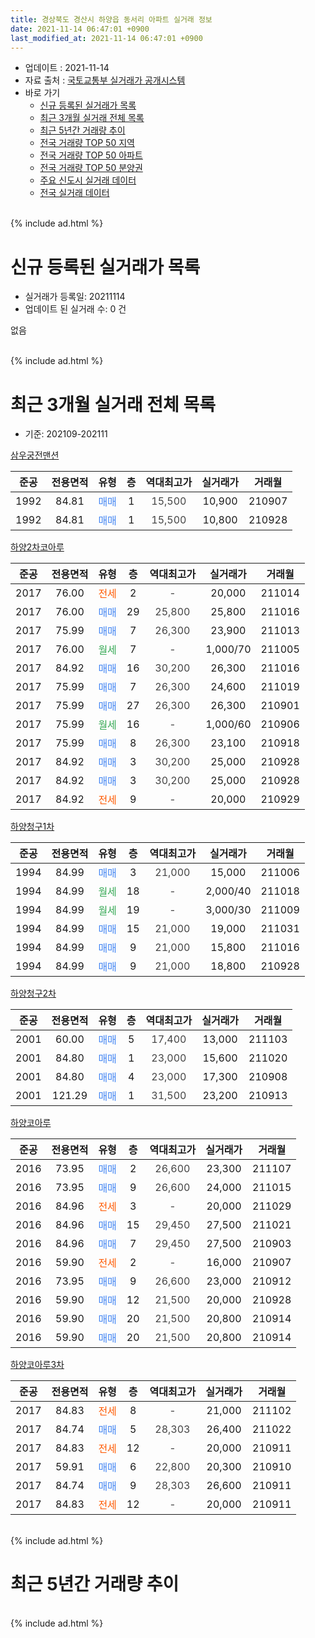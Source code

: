 ```yaml
---
title: 경상북도 경산시 하양읍 동서리 아파트 실거래 정보
date: 2021-11-14 06:47:01 +0900
last_modified_at: 2021-11-14 06:47:01 +0900
---
```


* 업데이트 : 2021-11-14
* 자료 출처 : [국토교통부 실거래가 공개시스템](http://rt.molit.go.kr)
* 바로 가기
    * [신규 등록된 실거래가 목록](#신규-등록된-실거래가-목록)
    * [최근 3개월 실거래 전체 목록](#최근-3개월-실거래-전체-목록)
    * [최근 5년간 거래량 추이](#최근-5년간-거래량-추이)
    * [전국 거래량 TOP 50 지역](https://inasie.github.io/apt-trade-info/최근-3개월-전국에서-가장-거래가-많이-발생한-지역)
    * [전국 거래량 TOP 50 아파트](https://inasie.github.io/apt-trade-info/최근-3개월-전국에서-가장-거래가-많이-발생한-아파트)
    * [전국 거래량 TOP 50 분양권](https://inasie.github.io/apt-trade-info/최근-3개월-전국에서-가장-거래가-많이-발생한-분양권)
    * [주요 신도시 실거래 데이터](https://inasie.github.io/apt-trade-info/주요-신도시)
    * [전국 실거래 데이터](https://inasie.github.io/apt-trade-info/전국)
<br>
{% include ad.html %}
<br>

# 신규 등록된 실거래가 목록
* 실거래가 등록일: 20211114
* 업데이트 된 실거래 수: 0 건

없음

<br>
{% include ad.html %}
<br>

# 최근 3개월 실거래 전체 목록
* 기준: 202109-202111


[삼우궁전맨션](https://search.naver.com/search.naver?query=%EA%B2%BD%EC%83%81%EB%B6%81%EB%8F%84+%EA%B2%BD%EC%82%B0%EC%8B%9C+%ED%95%98%EC%96%91%EC%9D%8D+%EB%8F%99%EC%84%9C%EB%A6%AC+%EC%82%BC%EC%9A%B0%EA%B6%81%EC%A0%84%EB%A7%A8%EC%85%98)

|준공|전용면적|유형|층|역대최고가|실거래가|거래월|
|:---:|:---:|:---:|:---:|:---:|:---:|:---:|
|1992|84.81|<span style="color:#4285f3">매매</span>|1|<span style="color:#444444">15,500</span>|10,900|210907|
|1992|84.81|<span style="color:#4285f3">매매</span>|1|<span style="color:#444444">15,500</span>|10,800|210928|

[하양2차코아루](https://search.naver.com/search.naver?query=%EA%B2%BD%EC%83%81%EB%B6%81%EB%8F%84+%EA%B2%BD%EC%82%B0%EC%8B%9C+%ED%95%98%EC%96%91%EC%9D%8D+%EB%8F%99%EC%84%9C%EB%A6%AC+%ED%95%98%EC%96%912%EC%B0%A8%EC%BD%94%EC%95%84%EB%A3%A8)

|준공|전용면적|유형|층|역대최고가|실거래가|거래월|
|:---:|:---:|:---:|:---:|:---:|:---:|:---:|
|2017|76.00|<span style="color:#ff5a00">전세</span>|2|<span style="color:#444444">-</span>|20,000|211014|
|2017|76.00|<span style="color:#4285f3">매매</span>|29|<span style="color:#444444">25,800</span>|25,800|211016|
|2017|75.99|<span style="color:#4285f3">매매</span>|7|<span style="color:#444444">26,300</span>|23,900|211013|
|2017|76.00|<span style="color:#34a853">월세</span>|7|<span style="color:#444444">-</span>|1,000/70|211005|
|2017|84.92|<span style="color:#4285f3">매매</span>|16|<span style="color:#444444">30,200</span>|26,300|211016|
|2017|75.99|<span style="color:#4285f3">매매</span>|7|<span style="color:#444444">26,300</span>|24,600|211019|
|2017|75.99|<span style="color:#4285f3">매매</span>|27|<span style="color:#444444">26,300</span>|26,300|210901|
|2017|75.99|<span style="color:#34a853">월세</span>|16|<span style="color:#444444">-</span>|1,000/60|210906|
|2017|75.99|<span style="color:#4285f3">매매</span>|8|<span style="color:#444444">26,300</span>|23,100|210918|
|2017|84.92|<span style="color:#4285f3">매매</span>|3|<span style="color:#444444">30,200</span>|25,000|210928|
|2017|84.92|<span style="color:#4285f3">매매</span>|3|<span style="color:#444444">30,200</span>|25,000|210928|
|2017|84.92|<span style="color:#ff5a00">전세</span>|9|<span style="color:#444444">-</span>|20,000|210929|

[하양청구1차](https://search.naver.com/search.naver?query=%EA%B2%BD%EC%83%81%EB%B6%81%EB%8F%84+%EA%B2%BD%EC%82%B0%EC%8B%9C+%ED%95%98%EC%96%91%EC%9D%8D+%EB%8F%99%EC%84%9C%EB%A6%AC+%ED%95%98%EC%96%91%EC%B2%AD%EA%B5%AC1%EC%B0%A8)

|준공|전용면적|유형|층|역대최고가|실거래가|거래월|
|:---:|:---:|:---:|:---:|:---:|:---:|:---:|
|1994|84.99|<span style="color:#4285f3">매매</span>|3|<span style="color:#444444">21,000</span>|15,000|211006|
|1994|84.99|<span style="color:#34a853">월세</span>|18|<span style="color:#444444">-</span>|2,000/40|211018|
|1994|84.99|<span style="color:#34a853">월세</span>|19|<span style="color:#444444">-</span>|3,000/30|211009|
|1994|84.99|<span style="color:#4285f3">매매</span>|15|<span style="color:#444444">21,000</span>|19,000|211031|
|1994|84.99|<span style="color:#4285f3">매매</span>|9|<span style="color:#444444">21,000</span>|15,800|211016|
|1994|84.99|<span style="color:#4285f3">매매</span>|9|<span style="color:#444444">21,000</span>|18,800|210928|

[하양청구2차](https://search.naver.com/search.naver?query=%EA%B2%BD%EC%83%81%EB%B6%81%EB%8F%84+%EA%B2%BD%EC%82%B0%EC%8B%9C+%ED%95%98%EC%96%91%EC%9D%8D+%EB%8F%99%EC%84%9C%EB%A6%AC+%ED%95%98%EC%96%91%EC%B2%AD%EA%B5%AC2%EC%B0%A8)

|준공|전용면적|유형|층|역대최고가|실거래가|거래월|
|:---:|:---:|:---:|:---:|:---:|:---:|:---:|
|2001|60.00|<span style="color:#4285f3">매매</span>|5|<span style="color:#444444">17,400</span>|13,000|211103|
|2001|84.80|<span style="color:#4285f3">매매</span>|1|<span style="color:#444444">23,000</span>|15,600|211020|
|2001|84.80|<span style="color:#4285f3">매매</span>|4|<span style="color:#444444">23,000</span>|17,300|210908|
|2001|121.29|<span style="color:#4285f3">매매</span>|1|<span style="color:#444444">31,500</span>|23,200|210913|

[하양코아루](https://search.naver.com/search.naver?query=%EA%B2%BD%EC%83%81%EB%B6%81%EB%8F%84+%EA%B2%BD%EC%82%B0%EC%8B%9C+%ED%95%98%EC%96%91%EC%9D%8D+%EB%8F%99%EC%84%9C%EB%A6%AC+%ED%95%98%EC%96%91%EC%BD%94%EC%95%84%EB%A3%A8)

|준공|전용면적|유형|층|역대최고가|실거래가|거래월|
|:---:|:---:|:---:|:---:|:---:|:---:|:---:|
|2016|73.95|<span style="color:#4285f3">매매</span>|2|<span style="color:#444444">26,600</span>|23,300|211107|
|2016|73.95|<span style="color:#4285f3">매매</span>|9|<span style="color:#444444">26,600</span>|24,000|211015|
|2016|84.96|<span style="color:#ff5a00">전세</span>|3|<span style="color:#444444">-</span>|20,000|211029|
|2016|84.96|<span style="color:#4285f3">매매</span>|15|<span style="color:#444444">29,450</span>|27,500|211021|
|2016|84.96|<span style="color:#4285f3">매매</span>|7|<span style="color:#444444">29,450</span>|27,500|210903|
|2016|59.90|<span style="color:#ff5a00">전세</span>|2|<span style="color:#444444">-</span>|16,000|210907|
|2016|73.95|<span style="color:#4285f3">매매</span>|9|<span style="color:#444444">26,600</span>|23,000|210912|
|2016|59.90|<span style="color:#4285f3">매매</span>|12|<span style="color:#444444">21,500</span>|20,000|210928|
|2016|59.90|<span style="color:#4285f3">매매</span>|20|<span style="color:#444444">21,500</span>|20,800|210914|
|2016|59.90|<span style="color:#4285f3">매매</span>|20|<span style="color:#444444">21,500</span>|20,800|210914|

[하양코아루3차](https://search.naver.com/search.naver?query=%EA%B2%BD%EC%83%81%EB%B6%81%EB%8F%84+%EA%B2%BD%EC%82%B0%EC%8B%9C+%ED%95%98%EC%96%91%EC%9D%8D+%EB%8F%99%EC%84%9C%EB%A6%AC+%ED%95%98%EC%96%91%EC%BD%94%EC%95%84%EB%A3%A83%EC%B0%A8)

|준공|전용면적|유형|층|역대최고가|실거래가|거래월|
|:---:|:---:|:---:|:---:|:---:|:---:|:---:|
|2017|84.83|<span style="color:#ff5a00">전세</span>|8|<span style="color:#444444">-</span>|21,000|211102|
|2017|84.74|<span style="color:#4285f3">매매</span>|5|<span style="color:#444444">28,303</span>|26,400|211022|
|2017|84.83|<span style="color:#ff5a00">전세</span>|12|<span style="color:#444444">-</span>|20,000|210911|
|2017|59.91|<span style="color:#4285f3">매매</span>|6|<span style="color:#444444">22,800</span>|20,300|210910|
|2017|84.74|<span style="color:#4285f3">매매</span>|9|<span style="color:#444444">28,303</span>|26,600|210911|
|2017|84.83|<span style="color:#ff5a00">전세</span>|12|<span style="color:#444444">-</span>|20,000|210911|


<br>
{% include ad.html %}
<br>

# 최근 5년간 거래량 추이


<div style="width:100%;">
    <canvas id="deal_progress" height="200"></canvas>
</div>

<script>
new Chart(document.getElementById("deal_progress"), {
    type: 'line',
    data: {
        labels: ['201611','201612','201701','201702','201703','201704','201705','201706','201707','201708','201709','201710','201711','201712','201801','201802','201803','201804','201805','201806','201807','201808','201809','201810','201811','201812','201901','201902','201903','201904','201905','201906','201907','201908','201909','201910','201911','201912','202001','202002','202003','202004','202005','202006','202007','202008','202009','202010','202011','202012','202101','202102','202103','202104','202105','202106','202107','202108','202109','202110','202111'],
        datasets: [{
            label: '매매',
            pointRadius: 1,
            data: [8, 2, 4, 6, 9, 6, 7, 8, 6, 12, 10, 12, 13, 5, 18, 9, 13, 5, 6, 2, 6, 10, 5, 7, 4, 10, 5, 8, 3, 5, 10, 9, 2, 6, 12, 13, 12, 14, 8, 16, 7, 5, 11, 8, 12, 7, 12, 12, 13, 12, 20, 13, 24, 33, 42, 13, 12, 17, 16, 11, 2],
            borderColor: "rgba(255, 201, 14, 1)",
            backgroundColor: "rgba(255, 201, 14, 0.5)",
            fill: false,
            lineTension: 0
        },{
            label: '전월세',
            pointRadius: 1,
            data: [5, 3, 3, 9, 9, 12, 5, 9, 15, 14, 8, 6, 8, 10, 10, 3, 13, 4, 5, 5, 6, 5, 7, 4, 3, 3, 5, 7, 4, 9, 8, 13, 7, 3, 5, 10, 4, 4, 1, 5, 9, 12, 8, 9, 0, 5, 0, 7, 5, 4, 0, 5, 8, 14, 15, 8, 6, 10, 5, 5, 1],
            borderColor: "rgba(0, 141, 185, 1)",
            backgroundColor: "rgba(0, 141, 185, 0.5)",
            fill: false,
            lineTension: 0
        }
        ]
    },
    options: {
        responsive: true,
        title: {
            display: false
        },
        tooltips: {
            mode: 'index',
            intersect: false
        },
        hover: {
            mode: 'nearest',
            intersect: true
        },
        scales: {
            xAxes: [{
                display: true,
                scaleLabel: {
                    display: true,
                    labelString: '년/월'
                }
            }],
            yAxes: [{
                display: true,
                ticks: {
                    suggestedMin: 0,
                },
                scaleLabel: {
                    display: true,
                    labelString: '실거래 수'
                }
            }]
        }
    }
});

</script>


<br>
{% include ad.html %}
<br>

